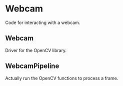 # Webcam
Code for interacting with a webcam.

## Webcam
Driver for the OpenCV library.

## WebcamPipeline
Actually run the OpenCV functions to process a frame.

